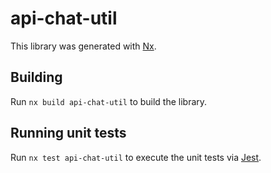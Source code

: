 # api-chat-util

This library was generated with [Nx](https://nx.dev).

## Building

Run `nx build api-chat-util` to build the library.

## Running unit tests

Run `nx test api-chat-util` to execute the unit tests via [Jest](https://jestjs.io).
